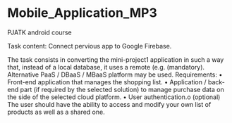 # Mobile_Application_MP3
PJATK android course

Task content: 
Connect pervious app to Google Firebase.

The task consists in converting the mini-project1 application in such a way that, instead of a local database, it uses a remote (e.g. (mandatory). Alternative PaaS / DBaaS / MBaaS platform may be used. Requirements:
• Front-end application that manages the shopping list. 
• Application / back-end part (if required by the selected solution) to manage purchase data on the side of the selected cloud platform.
• User authentication.o (optional) The user should have the ability to access and modify your own list of products as well as a shared one. 
